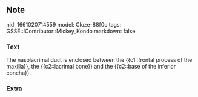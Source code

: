 ## Note
nid: 1661020714559
model: Cloze-88f0c
tags: GSSE::!Contributor::Mickey_Kondo
markdown: false

### Text
The nasolacrimal duct is enclosed between the {{c1::frontal process of the maxilla}}, the {{c2::lacrimal bone}} and the {{c2::base of the inferior concha}}.

### Extra

